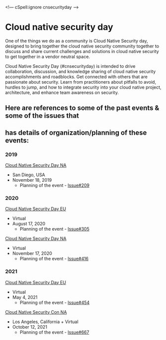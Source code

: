 <!— cSpell:ignore cnsecurityday —>

# Cloud native security day
One of the things we do as a community is Cloud Native Security day, designed 
to bring together the cloud native security community together to discuss 
and share current challenges and solutions in cloud native security to get together 
in a vendor neutral space.

Cloud Native Security Day (#cnsecurityday) is intended to drive collaboration, discussion, 
and knowledge sharing of cloud native security accomplishments and roadblocks. Get connected with 
others that are passionate about security. Learn from practitioners about pitfalls to avoid, 
hurdles to jump, and how to integrate security into your cloud native project, architecture, 
and enhance team awareness on security.

## Here are references to some of the past events & some of the issues that 
## has details of organization/planning of these events: 

### 2019

[Cloud Native Security Day NA](https://events19.linuxfoundation.org/events/cloud-native-security-day-2019/)
- San Diego, USA 
- November 18, 2019
  * Planning of the event - [Issue#209](https://github.com/cncf/tag-security/issues/209)


### 2020

[Cloud Native Security Day EU](https://events.linuxfoundation.org/archive/2020/cloud-native-security-day/)
- Virtual
- August 17, 2020
  * Planning of the event - [Issue#305](https://github.com/cncf/tag-security/issues/305)


[Cloud Native Security Day NA](https://events.linuxfoundation.org/cloud-native-security-day-north-america/)
- Virtual
- November 17, 2020
  * Planning of the event - [Issue#416](https://github.com/cncf/tag-security/issues/416)


### 2021

[Cloud Native Security Day EU](https://events.linuxfoundation.org/cloud-native-security-day-europe/)
- Virtual
- May 4, 2021
  * Planning of the event - [Issue#454](https://github.com/cncf/tag-security/issues/454)


[Cloud Native Security Con NA](https://kccncna2021.sched.com/event/leYD?iframe=no)
- Los Angeles, California + Virtual
- October 12, 2021
  * Planning of the event - [Issue#667](https://github.com/cncf/tag-security/issues/667)

